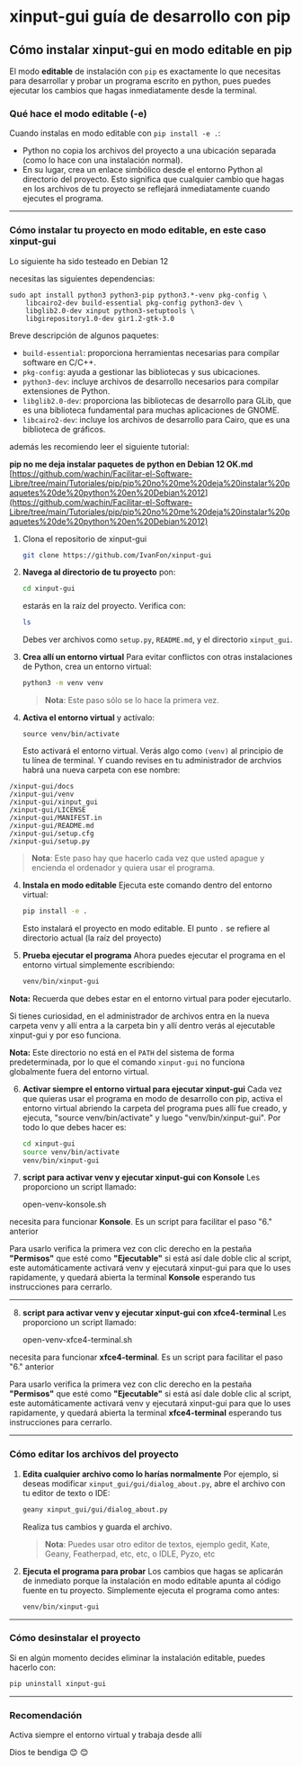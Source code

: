 # xinput-gui guía de desarrollo con pip

## Cómo instalar xinput-gui en modo editable en pip

El modo **editable** de instalación con `pip` es exactamente lo que necesitas para desarrollar y probar un programa escrito en python, pues puedes ejecutar los cambios que hagas inmediatamente desde la terminal.

### **Qué hace el modo editable (-e)**
Cuando instalas en modo editable con `pip install -e .`:
- Python no copia los archivos del proyecto a una ubicación separada (como lo hace con una instalación normal).
- En su lugar, crea un enlace simbólico desde el entorno Python al directorio del proyecto. Esto significa que cualquier cambio que hagas en los archivos de tu proyecto se reflejará inmediatamente cuando ejecutes el programa.

---

### Cómo instalar tu proyecto en modo editable, en este caso xinput-gui
Lo siguiente ha sido testeado en Debian 12

necesitas las siguientes dependencias:

```
sudo apt install python3 python3-pip python3.*-venv pkg-config \
	libcairo2-dev build-essential pkg-config python3-dev \
	libglib2.0-dev xinput python3-setuptools \
	libgirepository1.0-dev gir1.2-gtk-3.0
``` 

Breve descripción de algunos paquetes:

- `build-essential`: proporciona herramientas necesarias para compilar software en C/C++.
- `pkg-config`: ayuda a gestionar las bibliotecas y sus ubicaciones.
- `python3-dev`: incluye archivos de desarrollo necesarios para compilar extensiones de Python.
- `libglib2.0-dev`: proporciona las bibliotecas de desarrollo para GLib, que es una biblioteca fundamental para muchas aplicaciones de GNOME.
- `libcairo2-dev`: incluye los archivos de desarrollo para Cairo, que es una biblioteca de gráficos.


además les recomiendo leer el siguiente tutorial:  

**pip no me deja instalar paquetes de python en Debian 12 OK.md**  
[https://github.com/wachin/Facilitar-el-Software-Libre/tree/main/Tutoriales/pip/pip%20no%20me%20deja%20instalar%20paquetes%20de%20python%20en%20Debian%2012](https://github.com/wachin/Facilitar-el-Software-Libre/tree/main/Tutoriales/pip/pip%20no%20me%20deja%20instalar%20paquetes%20de%20python%20en%20Debian%2012)


1. Clona el repositorio de xinput-gui

   ```bash
   git clone https://github.com/IvanFon/xinput-gui
   ```

1. **Navega al directorio de tu proyecto**
   pon:

   ```bash
   cd xinput-gui
   ```
   estarás en la raíz del proyecto. Verifica con:

   ```bash
   ls
   ```

   Debes ver archivos como `setup.py`, `README.md`, y el directorio `xinput_gui`.

2. **Crea allí un entorno virtual**
   Para evitar conflictos con otras instalaciones de Python, crea un entorno virtual:

   ```bash
   python3 -m venv venv
   ```
   >**Nota**: Este paso sólo se lo hace la primera vez.

3. **Activa el entorno virtual**
   y actívalo:

   ```
   source venv/bin/activate
   ```

   Esto activará el entorno virtual. Verás algo como `(venv)` al principio de tu línea de terminal. Y cuando revises en tu administrador de archvios habrá una nueva carpeta con ese nombre:
   
```
/xinput-gui/docs
/xinput-gui/venv
/xinput-gui/xinput_gui
/xinput-gui/LICENSE
/xinput-gui/MANIFEST.in
/xinput-gui/README.md
/xinput-gui/setup.cfg
/xinput-gui/setup.py
```

   >**Nota**: Este paso hay que hacerlo cada vez que usted apague y encienda el ordenador y quiera usar el programa.

4. **Instala en modo editable**
   Ejecuta este comando dentro del entorno virtual:

   ```bash
   pip install -e .
   ```

   Esto instalará el proyecto en modo editable. El punto `.` se refiere al directorio actual (la raíz del proyecto)

5. **Prueba ejecutar el programa**
   Ahora puedes ejecutar el programa en el entorno virtual simplemente escribiendo:

   ```bash
   venv/bin/xinput-gui
   ```
   
**Nota:** Recuerda que debes estar en el entorno virtual para poder ejecutarlo.

   Si tienes curiosidad, en el administrador de archivos entra en la nueva carpeta venv y allí entra a la carpeta bin y allí dentro verás al ejecutable xinput-gui y por eso funciona.

**Nota:** Este directorio no está en el `PATH` del sistema de forma predeterminada, por lo que el comando `xinput-gui` no funciona globalmente fuera del entorno virtual.

6. **Activar siempre el entorno virtual para ejecutar xinput-gui**
   Cada vez que quieras usar el programa en modo de desarrollo con pip, activa el entorno virtual abriendo la carpeta del programa pues allí fue creado, y ejecuta, "source venv/bin/activate" y luego "venv/bin/xinput-gui". Por todo lo que debes hacer es:
   ```bash
   cd xinput-gui
   source venv/bin/activate
   venv/bin/xinput-gui
   ```

7. **script para activar venv y ejecutar xinput-gui con Konsole**
Les proporciono un script llamado: 

   open-venv-konsole.sh
   
necesita para funcionar **Konsole**. Es un script para facilitar el paso "6." anterior

Para usarlo verifica la primera vez con clic derecho en la pestaña **"Permisos"** que esté como **"Ejecutable"** si está así dale doble clic al script, este automáticamente activará venv y ejecutará xinput-gui para que lo uses rapidamente, y quedará abierta la terminal **Konsole** esperando tus instrucciones para cerrarlo.

---

8. **script para activar venv y ejecutar xinput-gui con xfce4-terminal**
Les proporciono un script llamado: 

   open-venv-xfce4-terminal.sh
   
necesita para funcionar **xfce4-terminal**. Es un script para facilitar el paso "6." anterior

Para usarlo verifica la primera vez con clic derecho en la pestaña **"Permisos"** que esté como **"Ejecutable"** si está así dale doble clic al script, este automáticamente activará venv y ejecutará xinput-gui para que lo uses rapidamente, y quedará abierta la terminal **xfce4-terminal** esperando tus instrucciones para cerrarlo.

---

### Cómo editar los archivos del proyecto
1. **Edita cualquier archivo como lo harías normalmente**
   Por ejemplo, si deseas modificar `xinput_gui/gui/dialog_about.py`, abre el archivo con tu editor de texto o IDE:

   ```bash
   geany xinput_gui/gui/dialog_about.py
   ```

   Realiza tus cambios y guarda el archivo.
   
   >**Nota**: Puedes usar otro editor de textos, ejemplo gedit, Kate, Geany, Featherpad, etc, etc, o IDLE, Pyzo, etc

2. **Ejecuta el programa para probar**
   Los cambios que hagas se aplicarán de inmediato porque la instalación en modo editable apunta al código fuente en tu proyecto. Simplemente ejecuta el programa como antes:

   ```bash
   venv/bin/xinput-gui
   ```

---

### Cómo desinstalar el proyecto
Si en algún momento decides eliminar la instalación editable, puedes hacerlo con:

```bash
pip uninstall xinput-gui
```

---

### Recomendación
Activa siempre el entorno virtual y trabaja desde allí

Dios te bendiga 😊 😊
